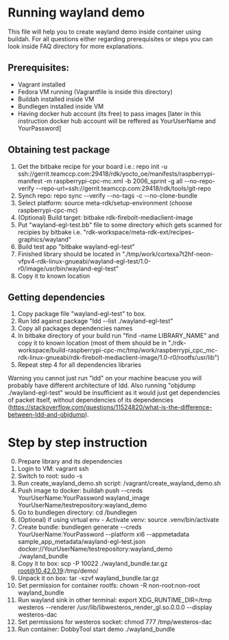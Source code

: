 # Running wayland demo
This file will help you to create wayland demo inside container using buildah. For all questions either regarding prerequisites or steps you can look inside FAQ directory for more explanations.

## Prerequisites:
- Vagrant installed
- Fedora VM running (Vagrantfile is inside this directory)
- Buildah installed inside VM
- Bundlegen installed inside VM
- Having docker hub account (its free) to pass images [later in this instruction docker hub account will be reffered as YourUserName and YourPassword]


## Obtaining test package

1. Get the bitbake recipe for your board i.e.: repo init -u ssh://gerrit.teamccp.com:29418/rdk/yocto_oe/manifests/raspberrypi-manifest -m raspberrypi-cpc-mc.xml -b 2006_sprint  -g all --no-repo-verify --repo-url=ssh://gerrit.teamccp.com:29418/rdk/tools/git-repo
2. Synch repo: repo sync --verify --no-tags -c --no-clone-bundle
3. Select platform: source meta-rdk/setup-environment (choose raspberrypi-cpc-mc)
4. (Optional) Build target: bitbake rdk-firebolt-mediaclient-image
5. Put "wayland-egl-test.bb" file to some directory which gets scanned for recipies by bitbake i.e. "rdk-workspace/meta-rdk-ext/recipes-graphics/wayland"
6. Build test app "bitbake wayland-egl-test"
7. Finished library should be located in "./tmp/work/cortexa7t2hf-neon-vfpv4-rdk-linux-gnueabi/wayland-egl-test/1.0-r0/image/usr/bin/wayland-egl-test"
8. Copy it to known location


## Getting dependencies

1. Copy package file "wayland-egl-test" to box.
2. Run ldd against package "ldd --list ./wayland-egl-test"
3. Copy all packages dependencies names
4. In bitbake directory of your build run "find -name LIBRARY_NAME" and copy it to known location (most of them should be in "./rdk-workspace/build-raspberrypi-cpc-mc/tmp/work/raspberrypi_cpc_mc-rdk-linux-gnueabi/rdk-firebolt-mediaclient-image/1.0-r0/rootfs/usr/lib")
5. Repeat step 4 for all dependencies libraries

Warning you cannot just run "ldd" on your machine beacuse you will probably have different architecture of ldd. Also running "objdump ./wayland-egl-test" would be insufficient as it would just get dependencies of packet itself, without dependencies of its dependencies (https://stackoverflow.com/questions/11524820/what-is-the-difference-between-ldd-and-objdump).


# Step by step instruction

0. Prepare library and its dependencies
1. Login to VM: vagrant ssh
2. Switch to root: sudo -s
3. Run create_wayland_demo.sh script: /vagrant/create_wayland_demo.sh
4. Push image to docker: buildah push --creds YourUserName:YourPassword wayland_image YourUserName/testrepository:wayland_demo
5. Go to bundlegen directory: cd /bundlegen
6. (Optional) if using virtual env - Activate venv: source .venv/bin/activate
7. Create bundle: bundlegen generate --creds YourUserName:YourPassword --platform xi6 --appmetadata sample_app_metadata/wayland-egl-test.json docker://YourUserName/testrepository:wayland_demo ./wayland_bundle
8. Copy it to box: scp -P 10022 ./wayland_bundle.tar.gz  root@10.42.0.19:/tmp/demo/
9. Unpack it on box: tar -xzvf wayland_bundle.tar.gz
10. Set permission for container rootfs: chown -R non-root:non-root wayland_bundle
11. Run wayland sink in other terminal: export XDG_RUNTIME_DIR=/tmp
westeros --renderer /usr/lib/libwesteros_render_gl.so.0.0.0 --display westeros-dac
12. Set permissions for westeros socket: chmod 777 /tmp/westeros-dac
13. Run container: DobbyTool start demo ./wayland_bundle

